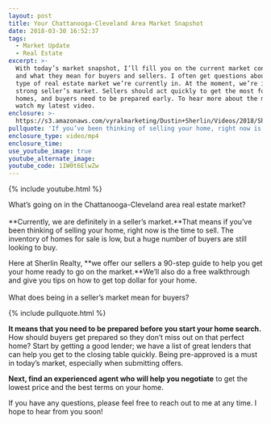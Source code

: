```yaml
---
layout: post
title: Your Chattanooga-Cleveland Area Market Snapshot
date: 2018-03-30 16:52:37
tags:
  - Market Update
  - Real Estate
excerpt: >-
  With today’s market snapshot, I’ll fill you on the current market conditions
  and what they mean for buyers and sellers. I often get questions about what
  type of real estate market we’re currently in. At the moment, we’re in a
  strong seller’s market. Sellers should act quickly to get the most for their
  homes, and buyers need to be prepared early. To hear more about the market,
  watch my latest video.
enclosure: >-
  https://s3.amazonaws.com/vyralmarketing/Dustin+Sherlin/Videos/2018/Sherlin+Realty+%257C+Your+Chattanooga-Cleveland+Area+Market+Snapshot.mp4
pullquote: 'If you’ve been thinking of selling your home, right now is the time to sell.'
enclosure_type: video/mp4
enclosure_time:
use_youtube_image: true
youtube_alternate_image:
youtube_code: 1IW0t6ElwZw
---
```


{% include youtube.html %}

What’s going on in the Chattanooga-Cleveland area real estate market?<br><br>**Currently, we are definitely in a seller’s market.**That means if you’ve been thinking of selling your home, right now is the time to sell. The inventory of homes for sale is low, but a huge number of buyers are still looking to buy.

Here at Sherlin Realty, **we offer our sellers a 90-step guide to help you get your home ready to go on the market.**We’ll also do a free walkthrough and give you tips on how to get top dollar for your home.<br><br>What does being in a seller’s market mean for buyers?

{% include pullquote.html %}

**It means that you need to be prepared before you start your home search.** How should buyers get prepared so they don’t miss out on that perfect home? Start by getting a good lender; we have a list of great lenders that can help you get to the closing table quickly. Being pre-approved is a must in today’s market, especially when submitting offers.

**Next, find an experienced agent who will help you negotiate** to get the lowest price and the best terms on your home.

If you have any questions, please feel free to reach out to me at any time. I hope to hear from you soon!
